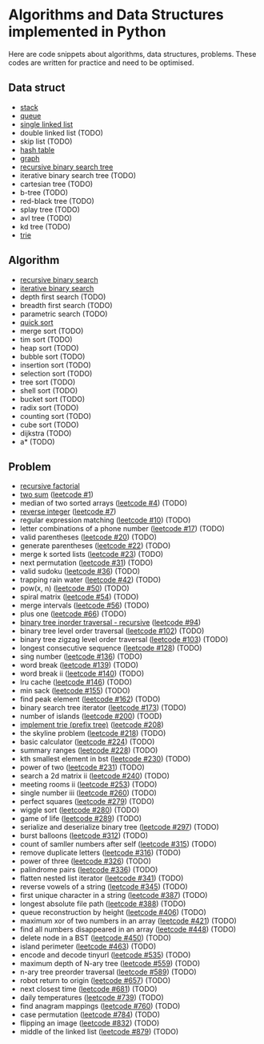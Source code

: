 # Algorithms and Data Structures implemented in Python
Here are code snippets about algorithms, data structures, problems. These codes are written for practice and need to be optimised.

## Data struct
- [stack](https://github.com/smartdolphin/python-algorithm/blob/master/data_struct/stack.py)
- [queue](https://github.com/smartdolphin/python-algorithm/blob/master/data_struct/queue.py)
- [single linked list](https://github.com/smartdolphin/python-algorithm/blob/master/data_struct/linked_list.py)
- double linked list (TODO)
- skip list (TODO)
- [hash table](https://github.com/smartdolphin/python-algorithm/blob/master/data_struct/hash_table.py)
- [graph](https://github.com/smartdolphin/python-algorithm/blob/master/data_struct/graph.py)
- [recursive binary search tree](https://github.com/smartdolphin/python-algorithm/blob/master/data_struct/binary_search_tree.py)
- iterative binary search tree (TODO)
- cartesian tree (TODO)
- b-tree (TODO)
- red-black tree (TODO)
- splay tree (TODO)
- avl tree (TODO)
- kd tree (TODO)
- [trie](https://github.com/smartdolphin/python-algorithm/blob/master/problems/trie.py)

## Algorithm
- [recursive binary search](https://github.com/smartdolphin/python-algorithm/blob/master/algorithm/binary_search_recursive.py)
- [iterative binary search](https://github.com/smartdolphin/python-algorithm/blob/master/algorithm/binary_search.py)
- depth first search (TODO)
- breadth first search (TODO)
- parametric search (TODO)
- [quick sort](https://github.com/smartdolphin/python-algorithm/blob/master/algorithm/quick_sort.py)
- merge sort (TODO)
- tim sort (TODO)
- heap sort (TODO)
- bubble sort (TODO)
- insertion sort (TODO)
- selection sort (TODO)
- tree sort (TODO)
- shell sort (TODO)
- bucket sort (TODO)
- radix sort (TODO)
- counting sort (TODO)
- cube sort (TODO)
- dijkstra (TODO)
- a* (TODO)

## Problem
- [recursive factorial](https://github.com/smartdolphin/python-algorithm/blob/master/problems/factorial_recursive.py)
- [two sum](https://github.com/smartdolphin/python-algorithm/blob/master/problems/two_sum.py) ([leetcode #1](https://leetcode.com/problems/two-sum))
- median of two sorted arrays ([leetcode #4](https://leetcode.com/problems/median-of-two-sorted-arrays)) (TODO)
- [reverse integer](https://github.com/smartdolphin/python-algorithm/blob/master/problems/reverse_integer.py) ([leetcode #7](https://leetcode.com/problems/reverse-integer))
- regular expression matching ([leetcode #10](https://leetcode.com/problems/regular-expression-matching)) (TODO)
- letter combinations of a phone number ([leetcode #17](https://leetcode.com/problems/letter-combinations-of-a-phone-number)) (TODO)
- valid parentheses ([leetcode #20](https://leetcode.com/problems/valid-parentheses)) (TODO)
- generate parentheses ([leetcode #22](https://leetcode.com/problems/generate-parentheses)) (TODO)
- merge k sorted lists ([leetcode #23](https://leetcode.com/problems/merge-k-sorted-lists)) (TODO)
- next permutation ([leetcode #31](https://leetcode.com/problems/next-permutation)) (TODO)
- valid sudoku ([leetcode #36](https://leetcode.com/problems/valid-sudoku)) (TODO)
- trapping rain water ([leetcode #42](https://leetcode.com/problems/trapping-rain-water)) (TODO)
- pow(x, n) ([leetcode #50](https://leetcode.com/problems/powx-n)) (TODO)
- spiral matrix ([leetcode #54](https://leetcode.com/problems/spiral-matrix)) (TODO)
- merge intervals ([leetcode #56](https://leetcode.com/problems/merge-intervals)) (TODO)
- plus one ([leetcode #66](https://leetcode.com/problems/plus-one)) (TODO)
- [binary tree inorder traversal - recursive](https://github.com/smartdolphin/python-algorithm/blob/master/problems/binary_tree_inorder_traversal.py) ([leetcode #94](https://leetcode.com/problems/binary-tree-inorder-traversal))
- binary tree level order traversal ([leetcode #102](https://leetcode.com/problems/binary-tree-level-order-traversal)) (TODO)
- binary tree zigzag level order traversal ([leetcode #103](https://leetcode.com/problems/binary-tree-zigzag-level-order-traversal)) (TODO)
- longest consecutive sequence ([leetcode #128](https://leetcode.com/problems/longest-consecutive-sequence)) (TODO)
- sing number ([leetcode #136](https://leetcode.com/problems/single-number)) (TODO)
- word break ([leetcode #139](https://leetcode.com/problems/word-break)) (TODO)
- word break ii ([leetcode #140](https://leetcode.com/problems/word-break-ii)) (TODO)
- lru cache ([leetcode #146](https://leetcode.com/problems/lru-cache)) (TODO)
- min sack ([leetcode #155](https://leetcode.com/problems/min-stack)) (TODO)
- find peak element ([leetcode #162](https://leetcode.com/problems/find-peak-element)) (TODO)
- binary search tree iterator ([leetcode #173](https://leetcode.com/problems/binary-search-tree-iterator)) (TODO)
- number of islands ([leetcode #200](https://leetcode.com/problems/number-of-islands)) (TOOD)
- [implement trie (prefix tree)](https://github.com/smartdolphin/python-algorithm/blob/master/problems/trie.py) ([leetcode #208](https://leetcode.com/problems/implement-trie-prefix-tree))
- the skyline problem ([leetcode #218](https://leetcode.com/problems/the-skyline-problem)) (TODO)
- basic calculator ([leetcode #224](https://leetcode.com/problems/basic-calculator)) (TODO)
- summary ranges ([leetcode #228](https://leetcode.com/problems/summary-ranges)) (TODO)
- kth smallest element in bst ([leetcode #230](https://leetcode.com/problems/kth-smallest-element-in-a-bst)) (TODO)
- power of two ([leetcode #231](https://leetcode.com/problems/power-of-two)) (TODO)
- search a 2d matrix ii ([leetcode #240](https://leetcode.com/problems/search-a-2d-matrix-ii)) (TODO)
- meeting rooms ii ([leetcode #253](https://leetcode.com/problems/meeting-rooms-ii)) (TODO)
- single number iii ([leetcode #260](https://leetcode.com/problems/single-number-iii)) (TODO)
- perfect squares ([leetcode #279](https://leetcode.com/problems/perfect-squares)) (TODO)
- wiggle sort ([leetcode #280](https://leetcode.com/problems/wiggle-sort)) (TODO)
- game of life ([leetcode #289](https://leetcode.com/problems/game-of-life)) (TODO)
- serialize and deserialize binary tree ([leetcode #297](https://leetcode.com/problems/serialize-and-deserialize-binary-tree)) (TODO)
- burst balloons ([leetcode #312](https://leetcode.com/problems/burst-balloons)) (TODO)
- count of samller numbers after self ([leetcode #315](https://leetcode.com/problems/count-of-smaller-numbers-after-self)) (TODO)
- remove duplicate letters ([leetcode #316](https://leetcode.com/problems/remove-duplicate-letters)) (TODO)
- power of three ([leetcode #326](https://leetcode.com/problems/power-of-three)) (TODO)
- palindrome pairs ([leetcode #336](https://leetcode.com/problems/palindrome-pairs)) (TODO)
- flatten nested list iterator ([leetcode #341](https://leetcode.com/problems/flatten-nested-list-iterator)) (TODO)
- reverse vowels of a string ([leetcode #345](https://leetcode.com/problems/reverse-vowels-of-a-string)) (TODO)
- first unique character in a string ([leetcode #387](https://leetcode.com/problems/first-unique-character-in-a-string)) (TODO)
- longest absolute file path ([leetcode #388](https://leetcode.com/problems/longest-absolute-file-path)) (TODO)
- queue reconstruction by height ([leetcode #406](https://leetcode.com/problems/queue-reconstruction-by-height)) (TODO)
- maximum xor of two numbers in an array ([leetcode #421](https://leetcode.com/problems/maximum-xor-of-two-numbers-in-an-array)) (TODO)
- find all numbers disappeared in an array ([leetcode #448](https://leetcode.com/problems/find-all-numbers-disappeared-in-an-array)) (TODO)
- delete node in a BST ([leetcode #450](https://leetcode.com/problems/delete-node-in-a-bst)) (TODO)
- island perimeter ([leetcode #463](https://leetcode.com/problems/island-perimeter)) (TODO)
- encode and decode tinyurl ([leetcode #535](https://leetcode.com/problems/encode-and-decode-tinyurl)) (TODO)
- maximum depth of N-ary tree ([leetcode #559](https://leetcode.com/problems/maximum-depth-of-n-ary-tree)) (TODO)
- n-ary tree preorder traversal ([leetcode #589](https://leetcode.com/problems/n-ary-tree-preorder-traversal)) (TODO)
- robot return to origin ([leetcode #657](https://leetcode.com/problems/robot-return-to-origin)) (TODO)
- next closest time ([leetcode #681](https://leetcode.com/problems/next-closest-time)) (TODO)
- daily temperatures ([leetcode #739](https://leetcode.com/problems/daily-temperatures)) (TODO)
- find anagram mappings ([leetcode #760](https://leetcode.com/problems/find-anagram-mappings)) (TODO)
- case permutation ([leetcode #784](https://leetcode.com/problems/letter-case-permutation)) (TODO)
- flipping an image ([leetcode #832](https://leetcode.com/problems/flipping-an-image)) (TODO)
- middle of the linked list ([leetcode #879](https://leetcode.com/problems/profitable-schemes)) (TODO)
